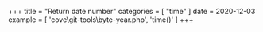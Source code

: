 +++
title = "Return date number"
categories = [ "time" ]
date = 2020-12-03
example = [
   'cove\git-tools\byte-year.php', 'time()'
]
+++
